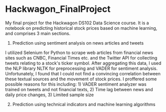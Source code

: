 # Hackwagon_FinalProject

My final project for the Hackwagon DS102 Data Science course. It is a notebook on predicting historical stock prices based on machine learning, and comprises 3 main sections.

1) Prediction using sentiment analysis on news articles and tweets 

I utilized Selenium for Python to scrape web articles from financial news sites such as CNBC, Financial Times etc. and the Twitter API for collecting tweets relating to a stock's ticker symbol. After aggregating this data, I used the NLP library NLTK for preprocessing and VADER for sentiment analysis. Unfortunately, I found that I could not find a convincing correlation between these textual sources and the movement of stock prices. I proffered some possible reasons for this including: 1) VADER sentiment analyzer was trained on tweets and not financial texts, 2) Time lag between news and daily price changes, 3) Limited sample size 

2) Prediction using technical indicators and machine learning algorithms 
